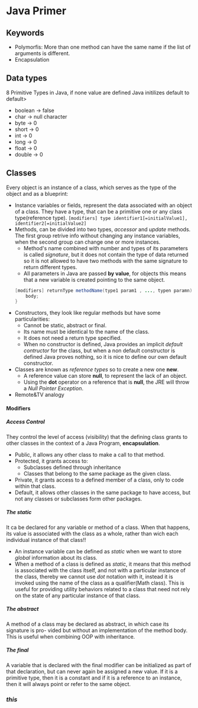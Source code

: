 # Java Primer

## Keywords
* Polymorfis: More than one method can have the same name if the list of 
arguments is different.
* Encapsulation

## Data types

8 Primitive Types in Java, if none value are defined Java initilizes default to default>
* boolean -> false
* char -> null character
* byte -> 0
* short -> 0
* int -> 0
* long -> 0
* float -> 0
* double -> 0

## Classes
Every object is an instance of a class, which serves as the type of the object and as a blueprint:
* Instance variables or fields, represent the data associated with an object of a class. They have a type, that can be a primitive one
or any class type(reference type).
	`[modifiers] type identifier1[=initialValue1], identifier2[=initialValue2]`
* Methods, can be divided into two types, *accessor* and *update* methods. The first group retrive info without changing any instance variables,
when the second group can change one or more instances.
	* Method's name combined with number and types of its parameters is called *signature*, but it does not contain the type of data returned so it
	is not allowed to have two methods with the same signature to return different types.
	* All parameters in Java are passed **by value**, for objects this means that a new variable is created pointing to the same object.
	```java
	[modifiers] returnType methodName(type1 param1 , ..., typen paramn) {
		body;
	}
	```
* Constructors, they look like regular methods but have some particularities:
	* Cannot be static, abstract or final.
	* Its name must be identical to the name of the class.
	* It does not need a return type specified.
	* When no constructor is defined, Java provides an implicit *default contructor* for the class, but when
	a non default constructor is defined Java proves nothing, so it is nice to define our own default constructor.
* Classes are known as *reference types* so to create a new one **new**.
	* A reference value can store **null**, to represent the lack of an object.
	* Using the **dot** operator on a reference that is **null**, the JRE will throw a *Null Pointer Exception*.
* Remote&TV analogy

#### Modifiers
##### Access Control
They control the level of access (visibility) that the defining class grants
to other classes in the context of a Java Program, **encapsulation**.
* Public, it allows any other class to make a call to that method.
* Protected, it grants access to:
	* Subclasses defined through inheritance
	* Classes that belong to the same package as the given class.
* Private, it grants access to a defined member of a class, only to code within that class.
* Default, it allows other classes in the same package to have access, but not any classes
or subclasses form other packages.

##### The *static*
It ca be declared for any variable or method of a class. When that happens, its value is associated with
the class as a whole, rather than wich each individual instance of that class!! 
* An instance variable can be defined as *static* when we want to store *global* information about its class.
* When a method of a class is defined as *static*, it means that this method is associated with the class
itself, and not with a particular instance of the class, thereby we cannot use *dot* notation with it, instead
it is invoked using the name of the class as a qualifier(Math class). 
This is useful for providing utility behaviors related to a class that need not
rely on the state of any particular instance of that class.


##### The *abstract*
A method of a class may be declared as abstract, in which case its signature is pro- vided but without 
an implementation of the method body. This is useful when combining OOP with inheritance.

##### The *final*
A variable that is declared with the final modifier can be initialized as part of that declaration, but can never again be assigned a new value.
If it is a primitive type, then it is a constant and if it is a reference to an instance, then it will always point or refer
to the same object.

### *this*




